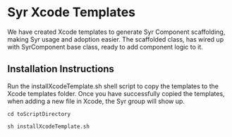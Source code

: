 # Syr Xcode Templates

We have created Xcode templates to generate Syr Component scaffolding, making Syr usage and adoption easier. The scaffolded class, has wired up with SyrComponent base class, ready to add component logic to it.

## Installation Instructions

Run the installXcodeTemplate.sh shell script to copy the templates to the Xcode templates folder. Once you have successfully copied the templates, when adding a new file in Xcode, the Syr group will show up.

`cd toScriptDirectory`

`sh installXcodeTemplate.sh`
